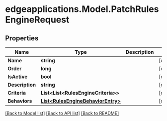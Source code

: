 # edgeapplications.Model.PatchRulesEngineRequest

## Properties

Name | Type | Description | Notes
------------ | ------------- | ------------- | -------------
**Name** | **string** |  | [optional] 
**Order** | **long** |  | [optional] 
**IsActive** | **bool** |  | [optional] 
**Description** | **string** |  | [optional] 
**Criteria** | **List&lt;List&lt;RulesEngineCriteria&gt;&gt;** |  | [optional] 
**Behaviors** | [**List&lt;RulesEngineBehaviorEntry&gt;**](RulesEngineBehaviorEntry.md) |  | [optional] 

[[Back to Model list]](../../README.md#documentation-for-models) [[Back to API list]](../../README.md#documentation-for-api-endpoints) [[Back to README]](../../README.md)

